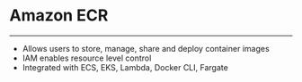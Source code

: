 # Amazon ECR
---
- Allows users to store, manage, share and deploy container images
- IAM enables resource level control
- Integrated with ECS, EKS, Lambda, Docker CLI, Fargate
